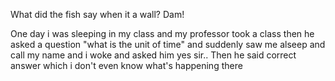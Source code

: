 What did the fish say when it a wall? Dam!

One day i was sleeping in my class and my professor took a class then he asked a question "what is the unit of time" and suddenly saw me alseep and call my name and i woke and asked him yes sir.. Then he said correct answer which i don't even know what's happening there
